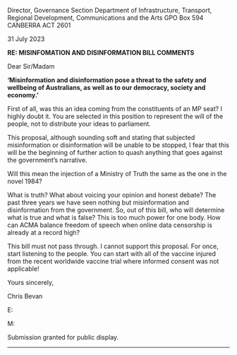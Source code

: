 Director, Governance Section
Department of Infrastructure, Transport, Regional Development, Communications and the Arts
GPO Box 594
CANBERRA ACT 2601

31 July 2023

**RE: MISINFOMATION AND DISINFORMATION BILL COMMENTS**

Dear Sir/Madam

**‘Misinformation and disinformation pose a threat to the safety and wellbeing of Australians, as**
**well as to our democracy, society and economy.’**

First of all, was this an idea coming from the constituents of an MP seat? I highly doubt it. You are
selected in this position to represent the will of the people, not to distribute your ideas to
parliament.

This proposal, although sounding soft and stating that subjected misinformation or disinformation
will be unable to be stopped, I fear that this will be the beginning of further action to quash anything
that goes against the government’s narrative.

Will this mean the injection of a Ministry of Truth the same as the one in the novel 1984?

What is truth? What about voicing your opinion and honest debate? The past three years we have
seen nothing but misinformation and disinformation from the government. So, out of this bill, who
will determine what is true and what is false? This is too much power for one body. How can ACMA
balance freedom of speech when online data censorship is already at a record high?

This bill must not pass through. I cannot support this proposal. For once, start listening to the people.
You can start with all of the vaccine injured from the recent worldwide vaccine trial where informed
consent was not applicable!

Yours sincerely,

Chris Bevan

E:

M:

Submission granted for public display.


-----

